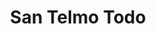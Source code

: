 ---
title: "San Telmo Todo"
url: /ciudad-autonoma-de-buenos-aires/san-telmo-todo/
shop: Allgemein
---